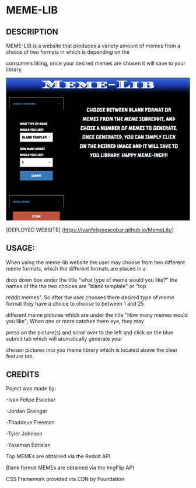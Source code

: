 # MEME-LIB

## DESCRIPTION

 MEME-LIB is a website that produces a variety amount of memes from a choice of two formats in which is depending on the 
 
consumers liking, once your desired memes are chosen it will save to your library.

![SCREEN SHOT](./assets/Screen%20Shot%202022-12-12%20at%2010.05.42%20AM.png)

[DEPLOYED WEBSITE] (https://ivanfelipeescobar.github.io/MemeLib/)



## USAGE: 

When using the meme-lib website the user may choose from two different meme formats, which the different formats are placed in a 

drop down box under the title "what type of meme would you like?" the names of the the two choices are "blank template" or "top

reddit memes". So after the user chooses there desired type of meme format they have a choice to choose to between 1 and 25 

different meme pictures which are under the title "How many memes would you like"; When one or more catches there eye, they may 

press on the picture(s) and scroll over to the left and click on the blue submit tab which will atomatically generate your

 chosen pictures into you meme library which is located above the clear feature tab.

 ## CREDITS

 Poject was made by:

 -Ivan Felipe Escobar

 -Jordan Grainger 

 -Thaddeus Freeman

 -Tyler Johnson

 -Yasaman Edrisian

 Top MEMEs are obtained via the Reddit API

 Blank format MEMEs are obtained via the ImgFlip API

 CSS Framework provided via CDN by Foundation

 

